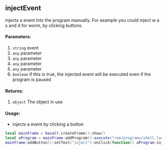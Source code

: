 ## injectEvent
injects a event into the program manually. For example you could inject w a s and d for worm, by clicking buttons.

#### Parameters: 
1. `string` event
2. `any` parameter
3. `any` parameter
4. `any` parameter
5. `any` parameter
6. `boolean` if this is true, the injected event will be executed even if the program is paused

#### Returns:
1. `object` The object in use

#### Usage:
* injects a event by clicking a button
```lua
local mainFrame = basalt.createFrame():show()
local aProgram = mainFrame:addProgram():execute("rom/programs/shell.lua"):show()
mainFrame:addButton():setText("inject"):onClick(function() aProgram:injectEvent("char", "w") end):show()
```